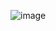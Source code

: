 
![image](https://user-images.githubusercontent.com/86293096/164517539-b428db17-8b68-44e2-8fbe-37b6d496a747.png)
